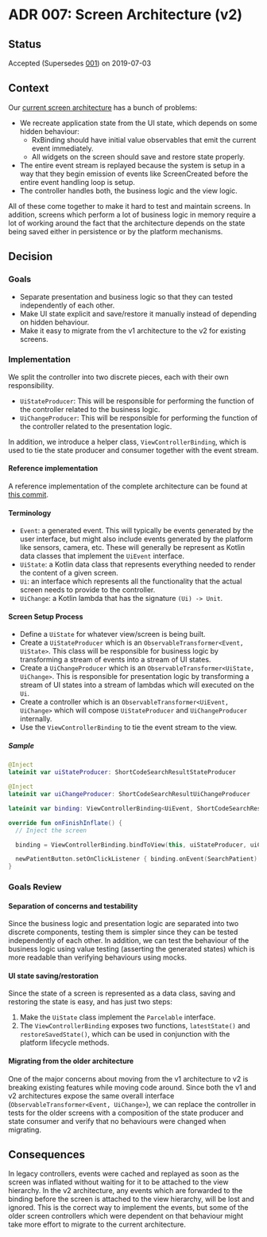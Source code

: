# ADR 007: Screen Architecture (v2)

## Status
Accepted (Supersedes [001](001-screen-controllers.md)) on 2019-07-03

## Context
Our [current screen architecture](001-screen-controllers.md) has a bunch of problems:

- We recreate application state from the UI state, which depends on some hidden behaviour:
	- RxBinding should have initial value observables that emit the current event immediately.
	- All widgets on the screen should save and restore state properly.
- The entire event stream is replayed because the system is setup in a way that they begin emission of events like ScreenCreated before the entire event handling loop is setup.
- The controller handles both, the business logic and the view logic.

All of these come together to make it hard to test and maintain screens. In addition, screens which perform a lot of business logic in memory require a lot of working around the fact that the architecture depends on the state being saved either in persistence or by the platform mechanisms.

## Decision

### Goals
- Separate presentation and business logic so that they can tested independently of each other.
- Make UI state explicit and save/restore it manually instead of depending on hidden behaviour.
- Make it easy to migrate from the v1 architecture to the v2 for existing screens.

### Implementation
We split the controller into two discrete pieces, each with their own responsibility.

- `UiStateProducer`: This will be responsible for performing the function of the controller related to the business logic.
- `UiChangeProducer`: This will be responsible for performing the function of the controller related to the presentation logic.

In addition, we introduce a helper class, `ViewControllerBinding`, which is used to tie the state producer and consumer together with the event stream.

#### Reference implementation
A reference implementation of the complete architecture can be found at [this commit](https://github.com/simpledotorg/simple-android/blob/9e8412259e034e555fa40c2b07810a98d736df95/app/src/main/java/org/simple/clinic/shortcodesearchresult/ShortCodeSearchResultScreen.kt).

#### Terminology
- `Event`: a generated event. This will typically be events generated by the user interface, but might also include events generated by the platform like sensors, camera, etc. These will generally be represent as Kotlin data classes that implement the `UiEvent` interface.
- `UiState`: a Kotlin data class that represents everything needed to render the content of a given screen.
- `Ui`: an interface which represents all the functionality that the actual screen needs to provide to the controller.
- `UiChange`: a Kotlin lambda that has the signature `(Ui) -> Unit`.

#### Screen Setup Process
- Define a `UiState` for whatever view/screen is being built.
- Create a `UiStateProducer` which is an `ObservableTransformer<Event, UiState>`. This class will be responsible for business logic by transforming a stream of events into a stream of UI states.
- Create a `UiChangeProducer` which is an `ObservableTransformer<UiState, UiChange>`. This is responsible for presentation logic by transforming a stream of UI states into a stream of lambdas which will executed on the `Ui`.
- Create a controller which is an `ObservableTransformer<UiEvent, UiChange>` which will compose `UiStateProducer` and `UiChangeProducer` internally.
- Use the `ViewControllerBinding` to tie the event stream to the view.

##### Sample
```kotlin
@Inject
lateinit var uiStateProducer: ShortCodeSearchResultStateProducer

@Inject
lateinit var uiChangeProducer: ShortCodeSearchResultUiChangeProducer

lateinit var binding: ViewControllerBinding<UiEvent, ShortCodeSearchResultState, ShortCodeSearchResultUi>

override fun onFinishInflate() {
  // Inject the screen

  binding = ViewControllerBinding.bindToView(this, uiStateProducer, uiChangeProducer)

  newPatientButton.setOnClickListener { binding.onEvent(SearchPatient) }
}
```

### Goals Review

#### Separation of concerns and testability
Since the business logic and presentation logic are separated into two discrete components, testing them is simpler since they can be tested independently of each other. In addition, we can test the behaviour of the business logic using value testing (asserting the generated states) which is more readable than verifying behaviours using mocks.

#### UI state saving/restoration
Since the state of a screen is represented as a data class, saving and restoring the state is easy, and has just two steps:
1. Make the `UiState` class implement the `Parcelable` interface.
2. The `ViewControllerBinding` exposes two functions, `latestState()` and `restoreSavedState()`, which can be used in conjunction with the platform lifecycle methods.

#### Migrating from the older architecture
One of the major concerns about moving from the v1 architecture to v2 is breaking existing features while moving code around. Since both the v1 and v2 architectures expose the same overall interface (`ObservableTransformer<Event, UiChange>`), we can replace the controller in tests for the older screens with a composition of the state producer and state consumer and verify that no behaviours were changed when migrating.

## Consequences
In legacy controllers, events were cached and replayed as soon as the screen was inflated without waiting for it to be attached to the view hierarchy. In the v2 architecture, any events which are forwarded to the binding before the screen is attached to the view hierarchy, will be lost and ignored. This is the correct way to implement the events, but some of the older screen controllers which were dependent on that behaviour might take more effort to migrate to the current architecture.
